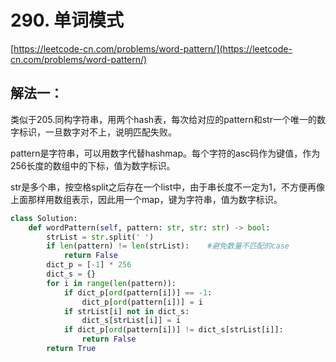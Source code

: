 # 290. 单词模式

[https://leetcode-cn.com/problems/word-pattern/](https://leetcode-cn.com/problems/word-pattern/)

## 解法一：

类似于205.同构字符串，用两个hash表，每次给对应的pattern和str一个唯一的数字标识，一旦数字对不上，说明匹配失败。

pattern是字符串，可以用数字代替hashmap。每个字符的asc码作为键值，作为256长度的数组中的下标，值为数字标识。

str是多个串，按空格split之后存在一个list中，由于串长度不一定为1，不方便再像上面那样用数组表示，因此用一个map，键为字符串，值为数字标识。

```python
class Solution:
    def wordPattern(self, pattern: str, str: str) -> bool:
        strList = str.split(' ')
        if len(pattern) != len(strList):    #避免数量不匹配的case
            return False
        dict_p = [-1] * 256
        dict_s = {}
        for i in range(len(pattern)):
            if dict_p[ord(pattern[i])] == -1:
                dict_p[ord(pattern[i])] = i
            if strList[i] not in dict_s:
                dict_s[strList[i]] = i
            if dict_p[ord(pattern[i])] != dict_s[strList[i]]:
                return False
        return True
```


